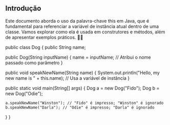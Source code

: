 ## Introdução
Este documento aborda o uso da palavra-chave this em Java, que é fundamental para referenciar a variável de instância atual dentro de uma classe. Vamos explorar como ela é usada em construtores e métodos, além de apresentar exemplos práticos. 🐶✨

public class Dog {
  public String name;

  public Dog(String inputName) {
    name = inputName; // Atribui o nome passado como parâmetro
  }

  public void speakNewName(String name) {
    System.out.println("Hello, my new name is " + this.name); // Usa a variável de instância
  }

  public static void main(String[] args) {
    Dog a = new Dog("Fido");
    Dog b = new Dog("Odie");

    a.speakNewName("Winston"); // "Fido" é impresso; "Winston" é ignorado
    b.speakNewName("Darla"); // "Odie" é impresso; "Darla" é ignorado
  }
}
